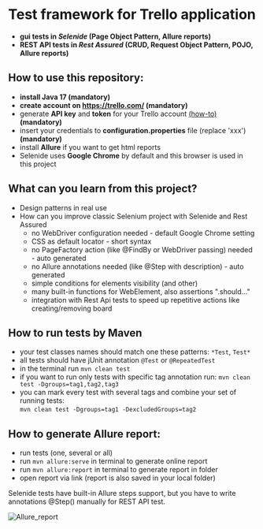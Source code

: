 # Test framework for Trello application 
- **gui tests in _Selenide_ (Page Object Pattern, Allure reports)**
- **REST API tests in _Rest Assured_ (CRUD, Request Object Pattern, POJO, Allure reports)**

## How to use this repository:
- **install Java 17 (mandatory)**
- **create account on https://trello.com/ (mandatory)**
- generate **API key** and **token** for your Trello account [(how-to)](https://developer.atlassian.com/cloud/trello/guides/rest-api/api-introduction/) **(mandatory)**
- insert your credentials to **configuration.properties** file (replace 'xxx') **(mandatory)**
- install **Allure** if you want to get html reports
- Selenide uses **Google Chrome** by default and this browser is used in this project

## What can you learn from this project?
- Design patterns in real use
- How can you improve classic Selenium project with Selenide and Rest Assured
  - no WebDriver configuration needed - default Google Chrome setting
  - CSS as default locator - short syntax
  - no PageFactory action (like @FindBy or WebDriver passing) needed  - auto generated
  - no Allure annotations needed (like @Step with description) - auto generated
  - simple conditions for elements visibility (and other)
  - many built-in functions for WebElement, also assertions ".should..."
  - integration with Rest Api tests to speed up repetitive actions like creating/removing board

## How to run tests by Maven
- your test classes names should match one these patterns: `*Test`, `Test*`
- all tests should have jUnit annotation `@Test` or `@RepeatedTest`
- in the terminal run `mvn clean test`
- if you want to run only tests with specific tag annotation run: `mvn clean test -Dgroups=tag1,tag2,tag3`
- you can mark every test with several tags and combine your set of running tests:  
  `mvn clean test -Dgroups=tag1 -DexcludedGroups=tag2`

## How to generate Allure report:
- run tests (one, several or all)
- run `mvn allure:serve` in terminal to generate online report
- run `mvn allure:report` in terminal to generate report in folder
- open report via link (report is also saved in your local folder)

Selenide tests have built-in Allure steps support, but you have to write annotations @Step() manually for REST API test.

![Allure_report](https://github.com/kwietrzyk/TrelloTesting_UI_Rest/assets/25009144/fd012e58-6b86-455c-a1e4-5dae4019ac48)

